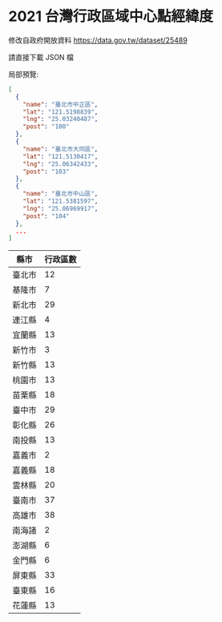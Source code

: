 # 2021 台灣行政區域中心點經緯度
修改自政府開放資料
https://data.gov.tw/dataset/25489

請直接下載 JSON 檔

局部預覽:

``` json
[
  {
    "name": "臺北市中正區",
    "lat": "121.5198839",
    "lng": "25.03240487",
    "post": "100"
  },
  {
    "name": "臺北市大同區",
    "lat": "121.5130417",
    "lng": "25.06342433",
    "post": "103"
  },
  {
    "name": "臺北市中山區",
    "lat": "121.5381597",
    "lng": "25.06969917",
    "post": "104"
  },
  ...
]
```

   | 縣市 | 行政區數 |
   |------|-------|
   | 臺北市 | 12 |
   | 基隆市 | 7 |
   | 新北市 | 29 |
   | 連江縣 | 4 |
   | 宜蘭縣 | 13 |
   | 新竹市 | 3 |
   | 新竹縣 | 13 |
   | 桃園市 | 13 |
   | 苗栗縣 | 18 |
   | 臺中市 | 29 |
   | 彰化縣 | 26 |
   | 南投縣 | 13 |
   | 嘉義市 | 2 |
   | 嘉義縣 | 18 |
   | 雲林縣 | 20 |
   | 臺南市 | 37 |
   | 高雄市 | 38 |
   | 南海諸 | 2 |
   | 澎湖縣 | 6 |
   | 金門縣 | 6 |
   | 屏東縣 | 33 |
   | 臺東縣 | 16 |
   | 花蓮縣 | 13 |
